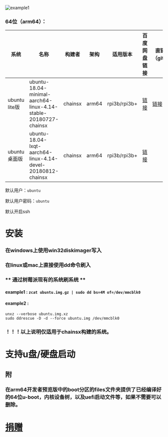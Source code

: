 
![example1](https://assets.ubuntu.com/v1/c037fd75-ubuntu-logo.png)

### 64位（arm64）：
| 系统 | 名称 | 构建者 | 架构 | 适用版本 | 百度网盘链接 | 直链下载（github） |
|-----|-----|-------|------|---------|------------|-----------------|
| ubuntu lite版 | ubuntu-18.04-minimal-aarch64-linux-4.14-stable-20180727-chainsx | chainsx | arm64 | rpi3b/rpi3b+ | [链接](https://pan.baidu.com/s/1PzL6a2oBCEj434QWDHeI5w) | [链接](https://github.com/chainsx/ubuntu64-rpi/releases/download/ubuntu-18.04-arm64/cxcore-ubuntu-18.04-minimal-aarch64-raspi3b-raspi3b-plus-stable-20180727-chainsx.img.xz) |
| ubuntu 桌面版 | ubuntu-18.04-lxqt-aarch64-linux-4.14-devel-20180812-chainsx | chainsx | arm64 | rpi3b/rpi3b+ | [链接](https://pan.baidu.com/s/1m0psi8l6txYtutoJv9nAMQ) |  |


默认用户：`ubuntu`

默认用户密码：`ubuntu`

默认开启ssh

# 安装
### 在windows上使用win32diskimager写入
### 在linux或mac上直接使用dd命令刷入
### ** 通过树莓派现有的系统刷系统 **
#### example1 : `zcat ubuntu.img.gz | sudo dd bs=4M of=/dev/mmcblk0`
#### example2 : 
```
unxz --verbose ubuntu.img.xz
sudo ddrescue -D -d --force ubuntu.img /dev/mmcblk0
```

### ！！！以上说明仅适用于chainsx构建的系统。

# 支持u盘/硬盘启动

## 附
### 在arm64开发者预览版中的boot分区的files文件夹提供了已经编译好的64位u-boot，内核设备树，以及uefi启动文件等，如果不需要可以删除。

# [捐赠](https://github.com/chainsx/ubuntu64-rpi/blob/ubuntu-18.04-arm64/donation/README.md)
